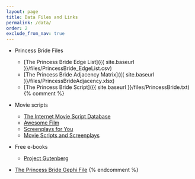 ```yaml
---
layout: page
title: Data Files and Links 
permalink: /data/
order: 2
exclude_from_nav: true
---
```


* Princess Bride Files
    * [The Princess Bride Edge List]({{ site.baseurl }}/files/PrincessBride_EdgeList.csv)
    * [The Princess Bride Adjacency Matrix]({{ site.baseurl }}/files/PrincessBrideAdjacency.xlsx)
    * [The Princess Bride Script]({{ site.baseurl }}/files/PrincessBride.txt)
{% comment %}
* Movie scripts
    * [The Internet Movie Script Database](http://www.imsdb.com/)
    * [Awesome Film](http://www.awesomefilm.com/)
    * [Screenplays for You](http://sfy.ru/)
    * [Movie Scripts and Screenplays](http://www.moviescriptsandscreenplays.com/)
* Free e-books
    * [Project Gutenberg](https://www.gutenberg.org/)

* [The Princess Bride Gephi File](http://media.moviegalaxies.com/gexf/652.gexf)
{% endcomment %}
